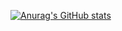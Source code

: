 [![Anurag's GitHub stats](https://github-readme-stats.vercel.app/api?username=bmp29)](https://github.com/bmp29/github-readme-stats)
